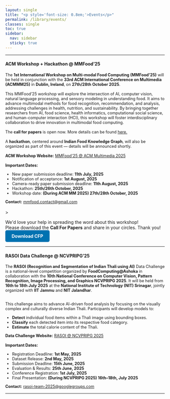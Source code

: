 ```yaml
---
layout: single
title: "<p style='font-size: 0.8em;'>Events</p>"
permalink: /library/events/
classes: single
toc: true
sidebar:
  nav: sidebar
  sticky: true
---
```


<hr>

#### ACM Workshop + Hackathon @ MMFood’25
<div style="font-size: 0.9em;">
The <b>1st International Workshop on Multi-modal Food Computing (MMFood'25)</b> will be held in conjunction with the <b>33rd ACM International Conference on Multimedia (ACMMM25)</b> in <b>Dublin, Ireland</b>, on <b>27th/28th October 2025</b>.
<br><br>
This MMFood’25 workshop will explore the intersection of AI, computer vision, natural language processing, and sensory modeling in understanding food. It aims to advance multimodal methods for food recognition, recommendation, and analysis, addressing challenges in health, nutrition, and sustainability. By bringing together researchers from AI, food science, health informatics, computational social science, and human-computer interaction (HCI), this workshop will foster interdisciplinary collaboration to drive innovation in multimodal food computing.
<br><br>
The <b>call for papers</b> is open now. More details can be found <a href="https://mm-food.github.io/2025/cfp/" target="_blank">here.</a>
<br><br>
A <b>hackathon</b>, centered around <b>Indian Food Knowledge Graph</b>, will also be organized as part of this event — details will be announced shortly.
<br><br>
<i class="fa-solid fa-link"></i> <b>ACM Workshop Website:</b> <a href="https://mm-food.github.io/" target=_blank>MMFood'25 @ ACM Multimedia 2025</a>
<br><br>
<i class="fa-solid fa-calendar-days"></i> <b>Important Dates:</b>
<ul> 
  <li>New paper submission deadline: <b>11th July, 2025</b></li> 
  <li>Notification of acceptance: <b>1st August, 2025</b></li> 
  <li>Camera-ready paper submission deadline: <b>11th August, 2025</b></li> 
  <li>Hackathon: <b>25th/26th October, 2025</b></li> 
  <li>Workshop date: <b>(During ACM MM 2025) 27th/28th October, 2025</b></li> 
</ul>
<i class="fa-solid fa-envelope"></i> <b>Contact:</b> <a href="mailto:mmfood.contact@gmail.com">mmfood.contact@gmail.com</a>
</div>
<br>
> <p><i class="fas fa-bullhorn"></i> We'd love your help in spreading the word about this workshop! <i class="fa-regular fa-face-smile"></i> <br>
Please download the <b>Call For Papers</b> and share in your circles. Thank you! <a href="/assets/resources/MMFood25_CFP.pdf" target="_blank" style="display: inline-block; padding: 10px 20px; background-color: #0072b1; color: white; text-decoration: none; font-size: 14px; border-radius: 5px; font-weight: bold;">
<i class="fas fa-download"></i> Download CFP
</a></p>

<hr>

#### RASOI Data Challenge @ NCVPRIPG’25  
<div style="font-size: 0.9em;">
The <b>RASOI (Recognition and Segmentation of Indian Thali using AI)</b> Data Challenge is a national-level competition organized by <b>FoodComputing@Ashoka</b> in collaboration with the <b>10th National Conference on Computer Vision, Pattern Recognition, Image Processing, and Graphics NCVPRIPG 2025</b>. It will be held from <b>16th to 18th July 2025</b> at the <b>National Institute of Technology (NIT) Srinagar</b>, jointly organized with <b>IIT Jammu</b> and <b>NIT Jalandhar</b>.
<br><br>

This challenge aims to advance AI-driven food analysis by focusing on the visually complex and culturally diverse Indian Thali. Participants will develop models to:

<ul> <li><b>Detect</b> individual food items within a Thali image using bounding boxes.</li> <li><b>Classify</b> each detected item into its respective food category.</li> <li><b>Estimate</b> the total calorie content of the Thali.</li> </ul>

<i class="fa-solid fa-link"></i> <b>Data Challenge Website:</b> <a href="https://sites.google.com/view/rasoi-ncvpripg-2025/" target="_blank">RASOI @ NCVPRIPG 2025</a>
<br><br>
<i class="fa-solid fa-calendar-days"></i> <b>Important Dates:</b>
<ul> 
  <li>Registration Deadline: <b>1st May, 2025</b></li> 
  <li>Dataset Release: <b>2nd May, 2025</b></li> 
  <li>Submission Deadline: <b>15th June, 2025</b></li> 
  <li>Evaluation & Results: <b>25th June, 2025</b></li> 
  <li>Conference Registration: <b>1st July, 2025</b></li> 
  <li>Final Presentation: <b>(During NCVPRIPG 2025) 16th–18th, July 2025</b></li> 
</ul>
<i class="fa-solid fa-envelope"></i> <b>Contact:</b> <a href="mailto:rasoi-team-2025@googlegroups.com">rasoi-team-2025@googlegroups.com</a>
</div>

<hr>